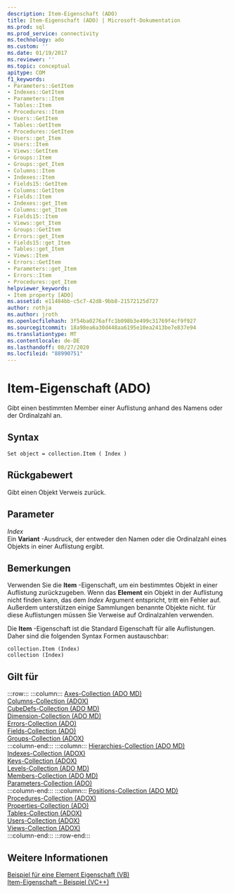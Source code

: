 ```yaml
---
description: Item-Eigenschaft (ADO)
title: Item-Eigenschaft (ADO) | Microsoft-Dokumentation
ms.prod: sql
ms.prod_service: connectivity
ms.technology: ado
ms.custom: ''
ms.date: 01/19/2017
ms.reviewer: ''
ms.topic: conceptual
apitype: COM
f1_keywords:
- Parameters::GetItem
- Indexes::GetItem
- Parameters::Item
- Tables::Item
- Procedures::Item
- Users::GetItem
- Tables::GetItem
- Procedures::GetItem
- Users::get_Item
- Users::Item
- Views::GetItem
- Groups::Item
- Groups::get_Item
- Columns::Item
- Indexes::Item
- Fields15::GetItem
- Columns::GetItem
- Fields::Item
- Indexes::get_Item
- Columns::get_Item
- Fields15::Item
- Views::get_Item
- Groups::GetItem
- Errors::get_Item
- Fields15::get_Item
- Tables::get_Item
- Views::Item
- Errors::GetItem
- Parameters::get_Item
- Errors::Item
- Procedures::get_Item
helpviewer_keywords:
- Item property [ADO]
ms.assetid: e11484bb-c5c7-42d8-9bb8-21572125d727
author: rothja
ms.author: jroth
ms.openlocfilehash: 3f54ba0276affc1b098b3e499c31769f4cf9f927
ms.sourcegitcommit: 18a98ea6a30d448aa6195e10ea2413be7e837e94
ms.translationtype: MT
ms.contentlocale: de-DE
ms.lasthandoff: 08/27/2020
ms.locfileid: "88990751"
---
```

# <a name="item-property-ado"></a>Item-Eigenschaft (ADO)
Gibt einen bestimmten Member einer Auflistung anhand des Namens oder der Ordinalzahl an.  
  
## <a name="syntax"></a>Syntax  
  
```  
Set object = collection.Item ( Index )  
```  
  
## <a name="return-value"></a>Rückgabewert  
 Gibt einen Objekt Verweis zurück.  
  
## <a name="parameters"></a>Parameter  
 *Index*  
 Ein **Variant** -Ausdruck, der entweder den Namen oder die Ordinalzahl eines Objekts in einer Auflistung ergibt.  
  
## <a name="remarks"></a>Bemerkungen  
 Verwenden Sie die **Item** -Eigenschaft, um ein bestimmtes Objekt in einer Auflistung zurückzugeben. Wenn das **Element** ein Objekt in der Auflistung nicht finden kann, das dem *Index* Argument entspricht, tritt ein Fehler auf. Außerdem unterstützen einige Sammlungen benannte Objekte nicht. für diese Auflistungen müssen Sie Verweise auf Ordinalzahlen verwenden.  
  
 Die **Item** -Eigenschaft ist die Standard Eigenschaft für alle Auflistungen. Daher sind die folgenden Syntax Formen austauschbar:  
  
```  
collection.Item (Index)  
collection (Index)  
```  
  
## <a name="applies-to"></a>Gilt für  

:::row:::
    :::column:::
        [Axes-Collection (ADO MD)](../ado-md-api/axes-collection-ado-md.md)  
        [Columns-Collection (ADOX)](../adox-api/columns-collection-adox.md)  
        [CubeDefs-Collection (ADO MD)](../ado-md-api/cubedefs-collection-ado-md.md)  
        [Dimension-Collection (ADO MD)](../ado-md-api/dimensions-collection-ado-md.md)  
        [Errors-Collection (ADO)](./errors-collection-ado.md)  
        [Fields-Collection (ADO)](./fields-collection-ado.md)  
        [Groups-Collection (ADOX)](../adox-api/groups-collection-adox.md)  
    :::column-end:::
    :::column:::
        [Hierarchies-Collection (ADO MD)](../ado-md-api/hierarchies-collection-ado-md.md)  
        [Indexes-Collection (ADOX)](../adox-api/indexes-collection-adox.md)  
        [Keys-Collection (ADOX)](../adox-api/keys-collection-adox.md)  
        [Levels-Collection (ADO MD)](../ado-md-api/levels-collection-ado-md.md)  
        [Members-Collection (ADO MD)](../ado-md-api/members-collection-ado-md.md)  
        [Parameters-Collection (ADO)](./parameters-collection-ado.md)  
    :::column-end:::
    :::column:::
        [Positions-Collection (ADO MD)](../ado-md-api/positions-collection-ado-md.md)  
        [Procedures-Collection (ADOX)](../adox-api/procedures-collection-adox.md)  
        [Properties-Collection (ADO)](./properties-collection-ado.md)  
        [Tables-Collection (ADOX)](../adox-api/tables-collection-adox.md)  
        [Users-Collection (ADOX)](../adox-api/users-collection-adox.md)  
        [Views-Collection (ADOX)](../adox-api/views-collection-adox.md)  
    :::column-end:::
:::row-end:::

## <a name="see-also"></a>Weitere Informationen  
 [Beispiel für eine Element Eigenschaft (VB)](./item-property-example-vb.md)   
 [Item-Eigenschaft – Beispiel (VC++)](./item-property-example-vc.md)